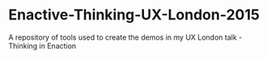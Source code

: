 # Enactive-Thinking-UX-London-2015
A repository of tools used to create the demos in my UX London talk - Thinking in Enaction
